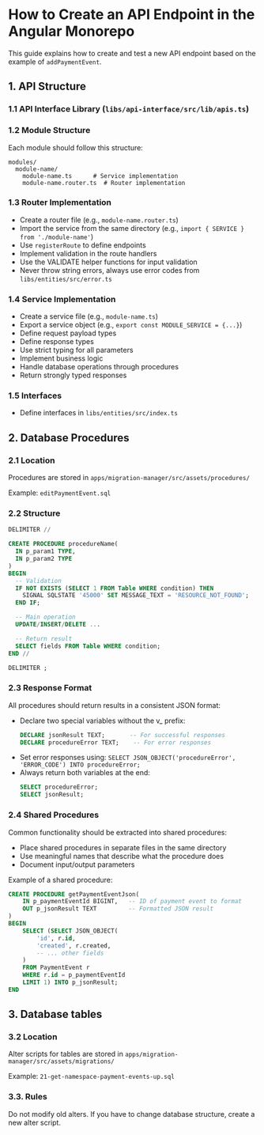 # How to Create an API Endpoint in the Angular Monorepo

This guide explains how to create and test a new API endpoint based on the example of `addPaymentEvent`.

## 1. API Structure

### 1.1 API Interface Library (`libs/api-interface/src/lib/apis.ts`)

### 1.2 Module Structure
Each module should follow this structure:
```
modules/
  module-name/
    module-name.ts      # Service implementation
    module-name.router.ts  # Router implementation
```

### 1.3 Router Implementation
- Create a router file (e.g., `module-name.router.ts`)
- Import the service from the same directory (e.g., `import { SERVICE } from './module-name'`)
- Use `registerRoute` to define endpoints
- Implement validation in the route handlers
- Use the VALIDATE helper functions for input validation
- Never throw string errors, always use error codes from `libs/entities/src/error.ts`

### 1.4 Service Implementation
- Create a service file (e.g., `module-name.ts`)
- Export a service object (e.g., `export const MODULE_SERVICE = {...}`)
- Define request payload types
- Define response types
- Use strict typing for all parameters
- Implement business logic
- Handle database operations through procedures
- Return strongly typed responses

### 1.5 Interfaces
- Define interfaces in `libs/entities/src/index.ts`

## 2. Database Procedures

### 2.1 Location
Procedures are stored in `apps/migration-manager/src/assets/procedures/`

Example: `editPaymentEvent.sql`

### 2.2 Structure
```sql
DELIMITER //

CREATE PROCEDURE procedureName(
  IN p_param1 TYPE,
  IN p_param2 TYPE
)
BEGIN
  -- Validation
  IF NOT EXISTS (SELECT 1 FROM Table WHERE condition) THEN
    SIGNAL SQLSTATE '45000' SET MESSAGE_TEXT = 'RESOURCE_NOT_FOUND';
  END IF;

  -- Main operation
  UPDATE/INSERT/DELETE ...

  -- Return result
  SELECT fields FROM Table WHERE condition;
END //

DELIMITER ;
```

### 2.3 Response Format
All procedures should return results in a consistent JSON format:
- Declare two special variables without the v_ prefix:
  ```sql
  DECLARE jsonResult TEXT;       -- For successful responses
  DECLARE procedureError TEXT;    -- For error responses
  ```
- Set error responses using: `SELECT JSON_OBJECT('procedureError', 'ERROR_CODE') INTO procedureError;`
- Always return both variables at the end:
  ```sql
  SELECT procedureError;
  SELECT jsonResult;
  ```

### 2.4 Shared Procedures
Common functionality should be extracted into shared procedures:
- Place shared procedures in separate files in the same directory
- Use meaningful names that describe what the procedure does
- Document input/output parameters

Example of a shared procedure:
```sql
CREATE PROCEDURE getPaymentEventJson(
    IN p_paymentEventId BIGINT,   -- ID of payment event to format
    OUT p_jsonResult TEXT         -- Formatted JSON result
)
BEGIN
    SELECT (SELECT JSON_OBJECT(
        'id', r.id,
        'created', r.created,
        -- ... other fields
    )
    FROM PaymentEvent r
    WHERE r.id = p_paymentEventId
    LIMIT 1) INTO p_jsonResult;
END
```

## 3. Database tables

### 3.2 Location
Alter scripts for tables are stored in `apps/migration-manager/src/assets/migrations/`

Example: `21-get-namespace-payment-events-up.sql`

### 3.3. Rules

Do not modify old alters. If you have to change database structure, create a new alter script.